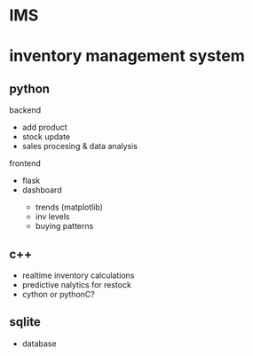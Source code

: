 # IMS
<h1>inventory management system</h1>

<h2>python</h2>
  backend</br>
  <ul>
    <li>add product
    <li>stock update
    <li>sales procesing & data analysis
  </ul>
  frontend</br>
   <ul>
    <li>flask</li>
    <li>dashboard</li>
     <ul>
          <li>trends (matplotlib)</li>
          <li>inv levels</li>
          <li>buying patterns</li>
    </ul>
  </ul>
<h2>c++</h2>
  <ul>
  <li>realtime inventory calculations</li>
  <li>predictive nalytics for restock</li>
  <li>cython or pythonC?</li>
  </ul>
<h2>sqlite</h2>
  <ul>
  <li>database</li>
  </ul>
